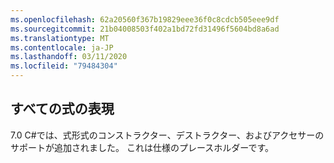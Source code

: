 ```yaml
---
ms.openlocfilehash: 62a20560f367b19829eee36f0c8cdcb505eee9df
ms.sourcegitcommit: 21b04008503f402a1bd72fd31496f5604bd8a6ad
ms.translationtype: MT
ms.contentlocale: ja-JP
ms.lasthandoff: 03/11/2020
ms.locfileid: "79484304"
---
```

## <a name="expression-bodied-everything"></a>すべての式の表現

7\.0 C#では、式形式のコンストラクター、デストラクター、およびアクセサーのサポートが追加されました。  これは仕様のプレースホルダーです。
